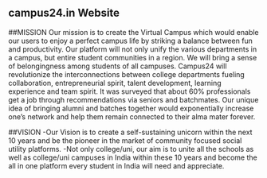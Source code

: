 campus24.in Website
---
##MISSION
Our mission is to create the Virtual Campus which would enable our users to enjoy a perfect campus life by striking a balance between fun and productivity.
Our platform will not only unify the various departments in a campus, but entire student communities in a region. We will bring a sense of belongingness among students of all campuses.
Campus24 will revolutionize the interconnections between college departments fueling collaboration, entrepreneurial spirit, talent development, learning experience and team spirit.
It was surveyed that about 60% professionals get a job through recommendations via seniors and batchmates. Our unique idea of bringing alumni and batches together would exponentially increase one’s network and help them remain connected to their alma mater forever.

##VISION
-Our Vision is to create a self-sustaining unicorn within the next 10 years and be the pioneer in the market of community focused social utility platforms.
-Not only college/uni, our aim is to unite all the schools as well as college/uni campuses in India within these 10 years and become the all in one platform every student in India will need and appreciate.
